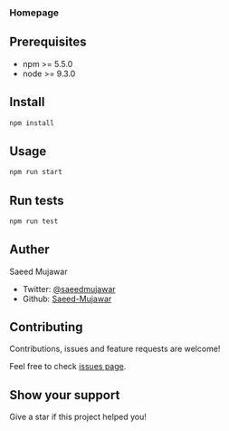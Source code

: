 ### Homepage
## Prerequisites
- npm >= 5.5.0 
- node >= 9.3.0
## Install
```bash
npm install
```
## Usage

```bash
npm run start
```
## Run tests

```bash
npm run test
```
## Auther

Saeed Mujawar
- Twitter: [@saeedmujawar]()
- Github: [Saeed-Mujawar](https://gist.github.com/Saeed-Mujawar)
## Contributing

Contributions, issues and feature requests are welcome! 
 
Feel free to check [issues page]().

## Show your support

Give a star if this project helped you!



